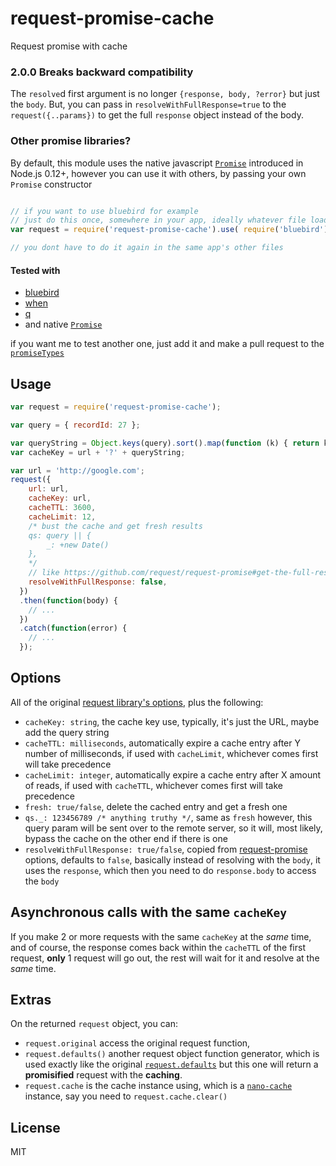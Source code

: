 # request-promise-cache
Request promise with cache

### 2.0.0 Breaks backward compatibility
The `resolve`d first argument is no longer `{response, body, ?error}` but just the `body`. But, you can pass in `resolveWithFullResponse=true` to the `request({..params})` to get the full `response` object instead of the body.

### Other promise libraries?

By default, this module uses the native javascript [`Promise`](https://developer.mozilla.org/en-US/docs/Web/JavaScript/Reference/Global_Objects/Promise) introduced in Node.js 0.12+, however you can use it with others, by passing your own `Promise` constructor

```javascript

// if you want to use bluebird for example
// just do this once, somewhere in your app, ideally whatever file loads first, i.e. app.js
var request = require('request-promise-cache').use( require('bluebird').Promise )

// you dont have to do it again in the same app's other files
```

#### Tested with
* [bluebird](https://github.com/petkaantonov/bluebird)
* [when](https://github.com/cujojs/when)
* [q](https://github.com/kriskowal/q)
* and native [`Promise`](https://developer.mozilla.org/en-US/docs/Web/JavaScript/Reference/Global_Objects/Promise)

if you want me to test another one, just add it and make a pull request to the [`promiseTypes`](https://github.com/akhoury/request-promise-cache/blob/e81bce12c13d47562bd1f2324a65cdc12a2072cb/tests/index.js#L22-L39)

## Usage

```javascript
var request = require('request-promise-cache');

var query = { recordId: 27 };

var queryString = Object.keys(query).sort().map(function (k) { return k + '=' query[k] }).join('&');
var cacheKey = url + '?' + queryString;

var url = 'http://google.com';
request({
    url: url,
    cacheKey: url,
    cacheTTL: 3600,
    cacheLimit: 12,
    /* bust the cache and get fresh results
    qs: query || {
        _: +new Date()
    },
    */
    // like https://github.com/request/request-promise#get-the-full-response-instead-of-just-the-body
    resolveWithFullResponse: false,
  })
  .then(function(body) {
    // ...
  })
  .catch(function(error) {
    // ...
  });
```

## Options

All of the original [request library's options](https://github.com/request/request#requestoptions-callback), plus the following:

* `cacheKey: string`, the cache key use, typically, it's just the URL, maybe add the query string
* `cacheTTL: milliseconds`, automatically expire a cache entry after Y number of milliseconds, if used with `cacheLimit`, whichever comes first will take precedence
* `cacheLimit: integer`, automatically expire a cache entry after X amount of reads, if used with `cacheTTL`, whichever comes first will take precedence
* `fresh: true/false`, delete the cached entry and get a fresh one
* `qs._: 123456789 /* anything truthy */`, same as `fresh` however, this query param will be sent over to the remote server, so it will, most likely, bypass the cache on the other end if there is one
* `resolveWithFullResponse: true/false`, copied from [request-promise](https://github.com/request/request-promise#get-the-full-response-instead-of-just-the-body) options, defaults to `false`, basically instead of resolving with the `body`, it uses the `response`, which then you need to do `response.body` to access the `body`

## Asynchronous calls with the same `cacheKey`

If you make 2 or more requests with the same `cacheKey` at the _same_ time, and of course, the response comes back within the `cacheTTL` of the first request, __only__ 1 request will go out, the rest will wait for it and resolve at the _same_ time.

## Extras

On the returned `request` object, you can:

* `request.original` access the original request function,
* `request.defaults()` another request object function generator, which is used exactly like the original [`request.defaults`](https://github.com/request/request#requestdefaultsoptions) but this one will return a __promisified__ request with the __caching__.
* `request.cache` is the cache instance using, which is a [`nano-cache`](https://github.com/akhoury/nano-cache) instance, say you need to `request.cache.clear()`

## License

MIT
